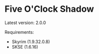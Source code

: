 Five O'Clock Shadow
===================
Latest version: 2.0.0

Requirements:
- Skyrim (1.9.32.0.8)
- SKSE (1.6.16)
